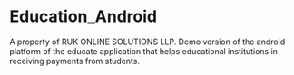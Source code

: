 # Education_Android
A property of RUK ONLINE SOLUTIONS LLP. 
Demo version of the android platform of the educate application that helps educational institutions in receiving payments from students.  
